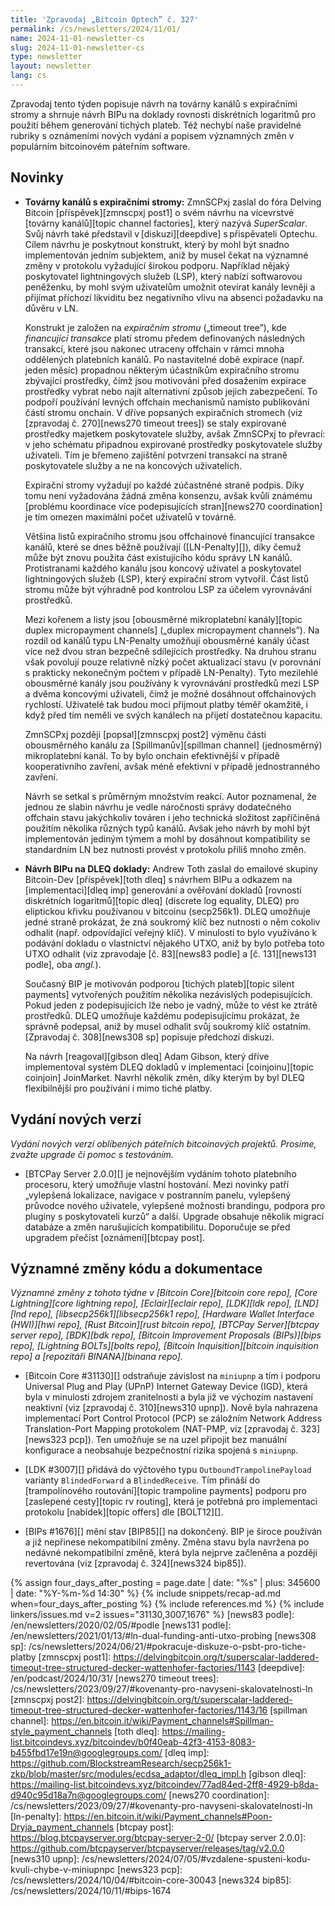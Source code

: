 ```yaml
---
title: 'Zpravodaj „Bitcoin Optech” č. 327'
permalink: /cs/newsletters/2024/11/01/
name: 2024-11-01-newsletter-cs
slug: 2024-11-01-newsletter-cs
type: newsletter
layout: newsletter
lang: cs
---
```

Zpravodaj tento týden popisuje návrh na továrny kanálů s expiračními stromy
a shrnuje návrh BIPu na doklady rovnosti diskrétních logaritmů pro použití
během generování tichých plateb. Též nechybí naše pravidelné rubriky s oznámeními
nových vydání a popisem významných změn v populárním bitcoinovém páteřním
software.

## Novinky

- **Továrny kanálů s expiračními stromy:** ZmnSCPxj zaslal do fóra Delving Bitcoin
  [příspěvek][zmnscpxj post1] o svém návrhu na vícevrstvé [továrny kanálů][topic
  channel factories], který nazývá _SuperScalar_. Svůj návrh také představil
  v [diskuzi][deepdive] s přispěvateli Optechu. Cílem návrhu je poskytnout konstrukt,
  který by mohl být snadno implementován jedním subjektem, aniž by musel čekat na
  významné změny v protokolu vyžadující širokou podporu. Například nějaký poskytovatel
  lightningových služeb (LSP), který nabízí softwarovou peněženku, by mohl svým
  uživatelům umožnit otevírat kanály levněji a přijímat příchozí likviditu bez
  negativního vlivu na absenci požadavku na důvěru v LN.

  Konstrukt je založen na _expiračním stromu_ („timeout tree”), kde
  _financující transakce_ platí stromu předem definovaných následných transakcí,
  které jsou nakonec utraceny offchain v rámci mnoha oddělených platebních kanálů.
  Po nastavitelné době expirace (např. jeden měsíc) propadnou některým účastníkům
  expiračního stromu zbývající prostředky, čímž jsou motivováni před dosažením
  expirace prostředky vybrat nebo najít alternativní způsob jejich zabezpečení.
  To podpoří používání levných offchain mechanismů namísto publikování částí
  stromu onchain. V dříve popsaných expiračních stromech (viz [zpravodaj č. 270][news270
  timeout trees]) se staly expirované prostředky majetkem poskytovatele služby,
  avšak ZmnSCPxj to převrací: v jeho schématu připadnou expirované prostředky
  poskytovatele služby uživateli. Tím je břemeno zajištění potvrzení transakcí
  na straně poskytovatele služby a ne na koncových uživatelích.

  Expirační stromy vyžadují po každé zúčastněné straně podpis. Díky tomu není
  vyžadována žádná změna konsenzu, avšak kvůli známému [problému koordinace více
  podepisujících stran][news270 coordination] je tím omezen maximální počet uživatelů
  v továrně.

  Většina listů expiračního stromu jsou offchainové financující transakce
  kanálů, které se dnes běžně používají ([LN-Penalty][]), díky čemuž může být
  znovu použita část existujícího kódu správy LN kanálů. Protistranami každého
  kanálu jsou koncový uživatel a poskytovatel lightningových služeb (LSP), který
  expirační strom vytvořil. Část listů stromu může být výhradně pod kontrolou
  LSP za účelem vyrovnávání prostředků.

  Mezi kořenem a listy jsou [obousměrné mikroplatební kanály][topic duplex micropayment
  channels] („duplex micropayment channels”). Na rozdíl od kanálů typu
  LN-Penalty umožňují obousměrné kanály účast více než dvou stran bezpečně
  sdílejících prostředky. Na druhou stranu však povolují pouze relativně
  nízký počet aktualizací stavu (v porovnání s prakticky nekonečným počtem
  v případě LN-Penalty). Tyto mezilehlé obousměrné kanály jsou používány
  k vyrovnávání prostředků mezi LSP a dvěma koncovými uživateli, čímž
  je možné dosáhnout offchainových rychlostí. Uživatelé tak budou moci
  přijmout platby téměř okamžitě, i když před tím neměli ve svých kanálech
  na přijetí dostatečnou kapacitu.

  ZmnSCPxj později [popsal][zmnscpxj post2] výměnu části obousměrného kanálu
  za [Spillmanův][spillman channel] (jednosměrný) mikroplatební kanál. To by bylo
  onchain efektivnější v případě kooperativního zavření, avšak méně efektivní
  v případě jednostranného zavření.

  Návrh se setkal s průměrným množstvím reakcí. Autor poznamenal, že jednou
  ze slabin návrhu je vedle náročnosti správy dodatečného offchain stavu jakýchkoliv
  továren i jeho technická složitost zapříčiněná použitím několika různých
  typů kanálů. Avšak jeho návrh by mohl být implementován jediným týmem a mohl
  by dosáhnout kompatibility se standardním LN bez nutnosti provést v protokolu
  příliš mnoho změn.

- **Návrh BIPu na DLEQ doklady:** Andrew Toth zaslal do emailové skupiny
  Bitcoin-Dev [příspěvek][toth dleq] s návrhem BIPu a odkazem na [implementaci][dleq
  imp] generování a ověřování dokladů [rovnosti diskrétních logaritmů][topic dleq]
  (discrete log equality, DLEQ) pro eliptickou křivku používanou v bitcoinu
  (secp256k1). DLEQ umožňuje jedné straně prokázat, že zná soukromý klíč
  bez nutnosti o něm cokoliv odhalit (např. odpovídající veřejný klíč).
  V minulosti to bylo využíváno k podávání dokladu o vlastnictví nějakého
  UTXO, aniž by bylo potřeba toto UTXO odhalit (viz zpravodaje [č. 83][news83
  podle] a [č. 131][news131 podle], oba _angl._).

  Současný BIP je motivován podporou [tichých plateb][topic silent payments]
  vytvořených použitím několika nezávislých podepisujících. Pokud jeden z
  podepisujících lže nebo je vadný, může to vést ke ztrátě prostředků.
  DLEQ umožňuje každému podepisujícímu prokázat, že správně podepsal, aniž
  by musel odhalit svůj soukromý klíč ostatním. [Zpravodaj č. 308][news308 sp]
  popisuje předchozí diskuzi.

  Na návrh [reagoval][gibson dleq] Adam Gibson, který dříve implementoval
  systém DLEQ dokladů v implementaci [coinjoinu][topic coinjoin] JoinMarket.
  Navrhl několik změn, díky kterým by byl DLEQ flexibilnější pro používání
  i mimo tiché platby.

## Vydání nových verzí

*Vydání nových verzí oblíbených páteřních bitcoinových projektů. Prosíme,
zvažte upgrade či pomoc s testováním.*

- [BTCPay Server 2.0.0][] je nejnovějším vydáním tohoto platebního procesoru,
  který umožňuje vlastní hostování. Mezi novinky patří „vylepšená lokalizace,
  navigace v postranním panelu, vylepšený průvodce nového uživatele, vylepšené
  možnosti brandingu, podpora pro pluginy s poskytovateli kurzů“ a další.
  Upgrade obsahuje několik migrací databáze a změn narušujících kompatibilitu.
  Doporučuje se před upgradem přečíst [oznámení][btcpay post].

## Významné změny kódu a dokumentace

_Významné změny z tohoto týdne v [Bitcoin Core][bitcoin core repo], [Core
Lightning][core lightning repo], [Eclair][eclair repo], [LDK][ldk repo],
[LND][lnd repo], [libsecp256k1][libsecp256k1 repo], [Hardware Wallet
Interface (HWI)][hwi repo], [Rust Bitcoin][rust bitcoin repo], [BTCPay
Server][btcpay server repo], [BDK][bdk repo], [Bitcoin Improvement
Proposals (BIPs)][bips repo], [Lightning BOLTs][bolts repo],
[Bitcoin Inquisition][bitcoin inquisition repo] a [repozitáři BINANA][binana
repo]._

- [Bitcoin Core #31130][] odstraňuje závislost na `miniupnp` a tím i podporu
  Universal Plug and Play (UPnP) Internet Gateway Device (IGD), která byla v minulosti
  zdrojem zranitelností a byla již ve výchozím nastavení neaktivní (viz [zpravodaj
  č. 310][news310 upnp]). Nově byla nahrazena implementací Port Control Protocol (PCP)
  se záložním Network Address Translation-Port Mapping protokolem (NAT-PMP, viz
  [zpravodaj č. 323][news323 pcp]). Ten umožňuje se na uzel připojit bez manuální konfigurace
  a neobsahuje bezpečnostní rizika spojená s `miniupnp`.

- [LDK #3007][] přidává do výčtového typu `OutboundTrampolinePayload` varianty
  `BlindedForward` a `BlindedReceive`. Tím přináší do [trampolínového routování][topic
  trampoline payments] podporu pro [zaslepené cesty][topic rv routing], která je potřebná
  pro implementaci protokolu [nabídek][topic offers] dle [BOLT12][].

- [BIPs #1676][] mění stav [BIP85][] na dokončený. BIP je široce používán a již nepřinese
  nekompatibilní změny. Změna stavu byla navržena po nedávné nekompatibilní změně,
  která byla nejprve začleněna a později revertována (viz [zpravodaj č. 324][news324 bip85]).

{% assign four_days_after_posting = page.date | date: "%s" | plus: 345600 | date: "%Y-%m-%d 14:30" %}
{% include snippets/recap-ad.md when=four_days_after_posting %}
{% include references.md %}
{% include linkers/issues.md v=2 issues="31130,3007,1676" %}
[news83 podle]: /en/newsletters/2020/02/05/#podle
[news131 podle]: /en/newsletters/2021/01/13/#ln-dual-funding-anti-utxo-probing
[news308 sp]: /cs/newsletters/2024/06/21/#pokracuje-diskuze-o-psbt-pro-tiche-platby
[zmnscpxj post1]: https://delvingbitcoin.org/t/superscalar-laddered-timeout-tree-structured-decker-wattenhofer-factories/1143
[deepdive]: /en/podcast/2024/10/31/
[news270 timeout trees]: /cs/newsletters/2023/09/27/#kovenanty-pro-navyseni-skalovatelnosti-ln
[zmnscpxj post2]: https://delvingbitcoin.org/t/superscalar-laddered-timeout-tree-structured-decker-wattenhofer-factories/1143/16
[spillman channel]: https://en.bitcoin.it/wiki/Payment_channels#Spillman-style_payment_channels
[toth dleq]: https://mailing-list.bitcoindevs.xyz/bitcoindev/b0f40eab-42f3-4153-8083-b455fbd17e19n@googlegroups.com/
[dleq imp]: https://github.com/BlockstreamResearch/secp256k1-zkp/blob/master/src/modules/ecdsa_adaptor/dleq_impl.h
[gibson dleq]: https://mailing-list.bitcoindevs.xyz/bitcoindev/77ad84ed-2ff8-4929-b8da-d940c95d18a7n@googlegroups.com/
[news270 coordination]: /cs/newsletters/2023/09/27/#kovenanty-pro-navyseni-skalovatelnosti-ln
[ln-penalty]: https://en.bitcoin.it/wiki/Payment_channels#Poon-Dryja_payment_channels
[btcpay post]: https://blog.btcpayserver.org/btcpay-server-2-0/
[btcpay server 2.0.0]: https://github.com/btcpayserver/btcpayserver/releases/tag/v2.0.0
[news310 upnp]: /cs/newsletters/2024/07/05/#vzdalene-spusteni-kodu-kvuli-chybe-v-miniupnpc
[news323 pcp]: /cs/newsletters/2024/10/04/#bitcoin-core-30043
[news324 bip85]: /cs/newsletters/2024/10/11/#bips-1674

